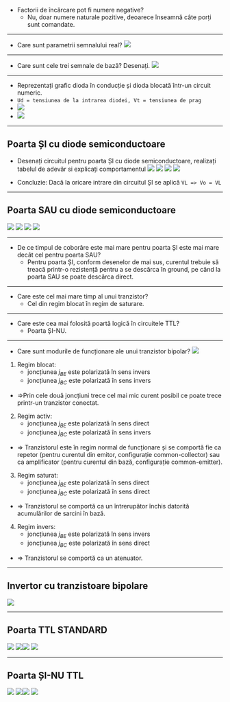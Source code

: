 - Factorii de încărcare pot fi numere negative?
	- Nu, doar numere naturale pozitive, deoarece înseamnă câte porți sunt comandate.

---

- Care sunt parametrii semnalului real?
![](Images/E2024Ex1.png)

---

- Care sunt cele trei semnale de bază? Desenați.
![](Images/E2024Ex2.png)

---

- Reprezentați grafic dioda în conducție și dioda blocată într-un circuit numeric.
- ``Ud = tensiunea de la intrarea diodei, Vt = tensiunea de prag``
- ![](Images/E2024Ex3.1.png)
- ![](Images/E2024Ex3.2.png)

---
## Poarta ȘI cu diode semiconductoare
 - Desenați circuitul pentru poarta ȘI cu diode semiconductoare, realizați tabelul de adevăr si explicați comportamentul
![](Images/PoartaSiDiode1.png)
![](Images/PoartaSiDiode2.png)
![](Images/PoartaSiDiode3.png)
![](Images/PoartaSiDiode4.png)

- Concluzie: Dacă la oricare intrare din circuitul ȘI se aplică ``VL => Vo = VL``

---

## Poarta SAU cu diode semiconductoare

![](Images/PoartaSauDiode1.png)
![](Images/PoartaSauDiode2.png)
![](Images/PoartaSauDiode3.png)
![](Images/PoartaSauDiode4.png)

---

- De ce timpul de coborâre este mai mare pentru poarta ȘI este mai mare decât cel pentru poarta SAU? 
	- Pentru poarta ȘI, conform desenelor de mai sus, curentul trebuie să treacă printr-o rezistență pentru a se descărca în ground, pe când la poarta SAU se poate descărca direct.

---
- Care este cel mai mare timp al unui tranzistor?
	- Cel din regim blocat în regim de saturare.

---

- Care este cea mai folosită poartă logică în circuitele TTL?
	- Poarta ȘI-NU.

---

- Care sunt modurile de funcționare ale unui tranzistor bipolar?
![](Images/TranzistorBipolar.png)

1. Regim blocat:
	- joncțiunea $j_{BE}$ este polarizată în sens invers
	- joncțiunea $j_{BC}$ este polarizată în sens invers
 - =>Prin cele două joncțiuni trece cel mai mic curent posibil ce poate trece printr-un tranzistor conectat.
 
2. Regim activ:
	- joncțiunea $j_{BE}$ este polarizată în sens direct
	- joncțiunea $j_{BC}$ este polarizată în sens invers
- => Tranzistorul este în regim normal de funcționare și se comportă fie ca repetor (pentru curentul din emitor, configurație common-collector) sau ca amplificator (pentru curentul din bază, configurație common-emitter).

3. Regim saturat:
	- joncțiunea $j_{BE}$ este polarizată în sens direct
	- joncțiunea $j_{BC}$ este polarizată în sens direct
- => Tranzistorul se comportă ca un întrerupător închis datorită acumulărilor de sarcini în bază.

4. Regim invers:
	- joncțiunea $j_{BE}$ este polarizată în sens invers
	- joncțiunea $j_{BC}$ este polarizată în sens direct
- => Tranzistorul se comportă ca un atenuator.

--- 
## Invertor cu tranzistoare bipolare
![](Images/InvertorTranzistoare.png)

---

## Poarta TTL STANDARD
![](Images/PoartaTTLStandard.png)
![](Images/PoartaTTLStandardModFunctionare1.png)![](Images/PoartaTTLStandardModFunctionare2.png)
![](Images/PoartaTTLStandardModFunctionare3.png)

---

## Poarta ȘI-NU TTL
![](Images/PoartaSINUTTL1.png)
![](Images/PoartaSINUTTL2.png)![](Images/PoartaSINUTTL3.png)
![](Images/PoartaSINUTTL4.png)
